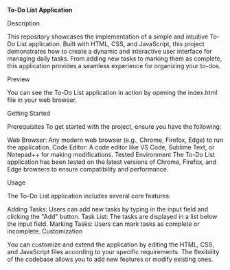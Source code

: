 **To-Do List Application**

Description

This repository showcases the implementation of a simple and intuitive To-Do List application. Built with HTML, CSS, and JavaScript, this project demonstrates how to create a dynamic and interactive user interface for managing daily tasks. From adding new tasks to marking them as complete, this application provides a seamless experience for organizing your to-dos.

Preview

You can see the To-Do List application in action by opening the index.html file in your web browser.

Getting Started

Prerequisites
To get started with the project, ensure you have the following:

Web Browser: Any modern web browser (e.g., Chrome, Firefox, Edge) to run the application.
Code Editor: A code editor like VS Code, Sublime Text, or Notepad++ for making modifications.
Tested Environment
The To-Do List application has been tested on the latest versions of Chrome, Firefox, and Edge browsers to ensure compatibility and performance.

Usage

The To-Do List application includes several core features:

Adding Tasks: Users can add new tasks by typing in the input field and clicking the "Add" button.
Task List: The tasks are displayed in a list below the input field.
Marking Tasks: Users can mark tasks as complete or incomplete.
Customization

You can customize and extend the application by editing the HTML, CSS, and JavaScript files according to your specific requirements. The flexibility of the codebase allows you to add new features or modify existing ones.

